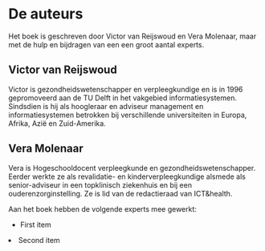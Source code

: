 # De auteurs 
Het boek is geschreven door Victor van Reijswoud en Vera Molenaar, maar met de hulp en bijdragen van een een groot aantal experts. 

## Victor van Reijswoud 
Victor is gezondheidswetenschapper en verpleegkundige en is in 1996 gepromoveerd aan de TU
Delft in het vakgebied informatiesystemen. Sindsdien is hij als hoogleraar en adviseur management en informatiesystemen betrokken bij verschillende universiteiten in Europa, Afrika, Azië en Zuid-Amerika.

## Vera Molenaar 
Vera is Hogeschooldocent verpleegkunde en gezondheidswetenschapper. Eerder werkte ze als
revalidatie- en kinderverpleegkundige alsmede als senior-adviseur in een topklinisch ziekenhuis en bij een ouderenzorginstelling. Ze is lid van de redactieraad van ICT&health.


Aan het boek hebben de volgende experts mee gewerkt: 
<ul>
    <li>First item</ul>
    <li>Second item</li>
</ul>